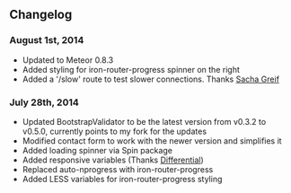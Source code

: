 ## Changelog

### August 1st, 2014
* Updated to Meteor 0.8.3
* Added styling for iron-router-progress spinner on the right
* Added a '/slow' route to test slower connections. Thanks [Sacha Greif](http://crater.io/comments/XN6ZJ6Kca3q2qTT7m)

### July 28th, 2014

* Updated BootstrapValidator to be the latest version from v0.3.2 to v0.5.0, currently points to my fork for the updates
* Modified contact form to work with the newer version and simplifies it
* Added loading spinner via Spin package
* Added responsive variables (Thanks [Differential](https://github.com/Differential/meteor-boilerplate/blob/master/client/stylesheets/variables.less))
* Replaced auto-nprogress with iron-router-progress
* Added LESS variables for iron-router-progress styling
